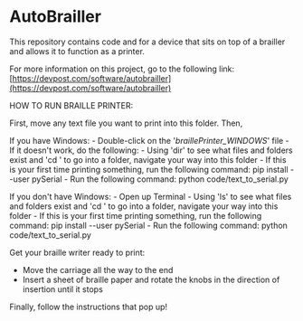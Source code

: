 # AutoBrailler
This repository contains code and for a device that sits on top of a brailler and allows it to function as a printer.

For more information on this project, go to the following link: [https://devpost.com/software/autobrailler](https://devpost.com/software/autobrailler)

HOW TO RUN BRAILLE PRINTER:

First, move any text file you want to print into this folder.
Then,
   
   If you have Windows:
      - Double-click on the '_braillePrinter_WINDOWS_' file
      - If it doesn't work, do the following:
           - Using 'dir' to see what files and folders exist and 'cd <folder name>' to go into a folder, 
             navigate your way into this folder
           - If this is your first time printing something, run the following command:
                pip install --user pySerial
           - Run the following command:
                python code/text_to_serial.py

   If you don't have Windows:
      - Open up Terminal
      - Using 'ls' to see what files and folders exist and 'cd <folder name>' to go into a folder, 
        navigate your way into this folder
      - If this is your first time printing something, run the following command:
           pip install --user pySerial
      - Run the following command:
           python code/text_to_serial.py


Get your braille writer ready to print:
   - Move the carriage all the way to the end
   - Insert a sheet of braille paper and rotate the knobs in the direction of insertion until it stops 

Finally, follow the instructions that pop up!


